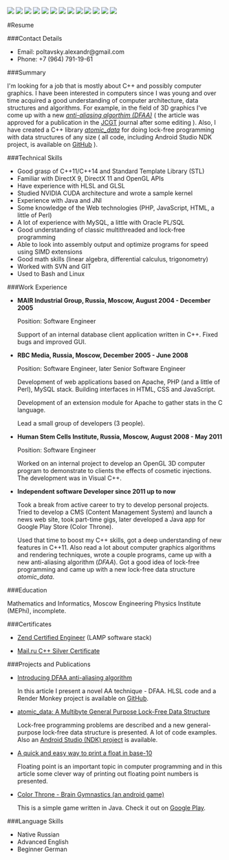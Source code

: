 
 <div class="resume">

<img src="images/cpp.png" class="resume-logo" />
<img src="images/java.png" class="resume-logo" />
<img src="images/directx.png" class="resume-logo" />
<img src="images/opengl.png" class="resume-logo" />
<img src="images/mysql.png" class="resume-logo" />
<img src="images/git.png" class="resume-logo" />
<img src="images/svn.png" class="resume-logo" />
<img src="images/linux.png" class="resume-logo" />
<img src="images/vim.png" class="resume-logo" />
<img src="images/php.png" class="resume-logo" />
<img src="images/javascript.png" class="resume-logo" />
<img src="images/android.png" class="resume-logo" />
<img src="images/perl.png" class="resume-logo" />


#Resume


###Contact Details

  * Email: poltavsky.alexandr&#64;gmail.com
  * Phone: +7 (964) 791-19-61


###Summary

  I'm looking for a job that is mostly about C++ and possibly computer graphics. I have been 
  interested in computers since I was young and over time acquired a good understanding of 
  computer architecture, data structures and algorithms. For example, in the field of 3D graphics 
  I've come up with a new [*anti-aliasing algorthim (DFAA)*][DFAA] ( the article was approved for a 
  publication in the [JCGT][] journal after some editing ). Also, I have created a C++ library 
  [*atomic\_data*][ad] for doing lock-free programming with data structures of any size ( all code, 
  including Android Studio NDK project, is available on [GitHub][] ).

  [DFAA]: http://alexpolt.github.io/dfaa.html "DFAA Anti-Aliasing Algorthim"
  [JCGT]: http://jcgt.org/ "the Journal of Computer Graphics Techniques"
  [GitHub]: https://github.com/alexpolt/ "GitHub: Alexandr Poltavsky"
  [ad]: http://alexpolt.github.io/atomic-data.html 
                  "atomic_data: A Multibyte General Purpose Lock-Free Data Structure"



###Technical Skills

  * Good grasp of C++11/C++14 and Standard Template Library (STL)
  * Familiar with DirectX 9, DirectX 11 and OpenGL APIs
  * Have experience with HLSL and GLSL
  * Studied NVIDIA CUDA architecture and wrote a sample kernel
  * Experience with Java and JNI
  * Some knowledge of the Web technologies (PHP, JavaScript, HTML, a little of Perl)
  * A lot of experience with MySQL, a little with Oracle PL/SQL
  * Good understanding of classic multithreaded and lock-free programming
  * Able to look into assembly output and optimize programs for speed using SIMD extensions
  * Good math skills (linear algebra, differential calculus, trigonometry)
  * Worked with SVN and GIT
  * Used to Bash and Linux


###Work Experience

* **MAIR Industrial Group, Russia, Moscow, August 2004 - December 2005**

  Position: Software Engineer

  Support of an internal database client application written in C++. Fixed bugs and improved GUI.


* **RBC Media, Russia, Moscow, December 2005 - June 2008**

  Position: Software Engineer, later Senior Software Engineer

  Development of web applications based on Apache, PHP (and a little of Perl), MySQL stack. 
  Building interfaces in HTML, CSS and JavaScript.

  Development of an extension module for Apache to gather stats in the C language.

  Lead a small group of developers (3 people).


* **Human Stem Cells Institute, Russia, Moscow, August 2008 - May 2011**

  Position: Software Engineer

  Worked on an internal project to develop an OpenGL 3D computer program to demonstrate to clients
  the effects of cosmetic injections. The development was in Visual C++.


* **Independent software Developer since 2011 up to now**

  Took a break from active career to try to develop personal projects. Tried to develop a 
  CMS (Content Management System) and launch a news web site, took part-time gigs, later 
  developed a Java app for Google Play Store (Color Throne). 

  Used that time to boost my C++ skills, got a deep understanding of new features in C++11.
  Also read a lot about computer graphics algorithms and rendering techniques, wrote a couple 
  programs, came up with a new anti-aliasing algorithm (*DFAA*). Got a good idea of lock-free
  programming and came up with a new lock-free data structure *atomic\_data*.
  

###Education

  Mathematics and Informatics, Moscow Engineering Physics Institute (MEPhi), incomplete.


###Certificates

  * [Zend Certified Engineer](http://www.zend.com/en/yellow-pages/ZEND004080) (LAMP software stack)

  * [Mail.ru C++ Silver Certificate](https://certification.mail.ru/certificates/819e345a-c9d5-405e-bbb2-04083208f9d8/en/)



###Projects and Publications

  * [Introducing DFAA anti-aliasing algorithm](http://alexpolt.github.io/dfaa.html)

    In this article I present a novel AA technique - DFAA. HLSL code and a Render Monkey project is 
    available on [GitHub](https://github.com/alexpolt/DFAA).

  * [atomic\_data: A Multibyte General Purpose Lock-Free Data Structure](http://alexpolt.github.io/atomic-data.html)

    Lock-free programming problems are described and a new general-purpose lock-free data structure
    is presented. A lot of code examples. Also an 
    [Android Studio (NDK) project](https://github.com/alexpolt/atomic_data) is available.

  * [A quick and easy way to print a float in base-10](http://alexpolt.github.io/print-fp.html)

    Floating point is an important topic in computer programming and in this article some clever
    way of printing out floating point numbers is presented.

  * [Color Throne - Brain Gymnastics (an android game)](http://alexpolt.github.io/color-throne.html)

    This is a simple game written in Java. Check it out on 
    [Google Play](https://play.google.com/store/apps/details?id=poltavsky.alexandr.colorthronefree).


###Language Skills

  * Native Russian
  * Advanced English
  * Beginner German



<div style="clear: both;"></div>

 </div>


